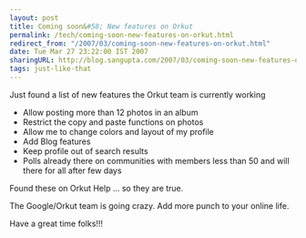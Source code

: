 ```yaml
---
layout: post
title: Coming soon&#58; New features on Orkut
permalink: /tech/coming-soon-new-features-on-orkut.html
redirect_from: "/2007/03/coming-soon-new-features-on-orkut.html"
date: Tue Mar 27 23:22:00 IST 2007
sharingURL: http://blog.sangupta.com/2007/03/coming-soon-new-features-on-orkut.html
tags: just-like-that
---
```


Just found a list of new features the Orkut team is currently working

<!-- break here -->

* Allow posting more than 12 photos in an album
* Restrict the copy and paste functions on photos
* Allow me to change colors and layout of my profile
* Add Blog features
* Keep profile out of search results
* Polls already there on communities with members less than 50 and will there for all after few days

Found these on Orkut Help ... so they are true.

The Google/Orkut team is going crazy. Add more punch to your online life.

Have a great time folks!!!

